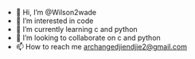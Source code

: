- 👋 Hi, I’m @Wilson2wade
- 👀 I’m interested in code
- 🌱 I’m currently learning c and python
- 💞️ I’m looking to collaborate on c and python 
- 📫 How to reach me archangedjiendjie2@gmail.com

<!---
Wilson2wade/Wilson2wade is a ✨ special ✨ repository because its `README.md` (this file) appears on your GitHub profile.
You can click the Preview link to take a look at your changes.
--->

